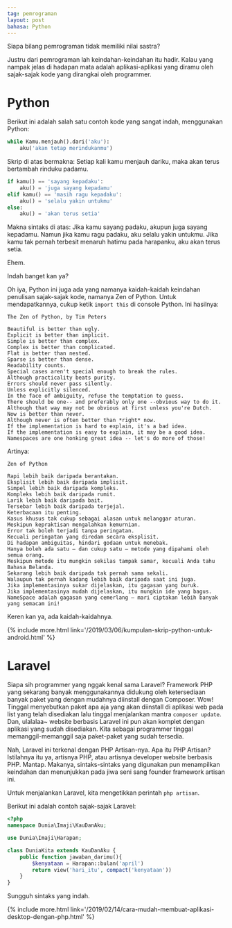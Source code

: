```yaml
---
tag: pemrograman
layout: post
bahasa: Python
---
```


Siapa bilang pemrograman tidak memiliki nilai sastra?

Justru dari pemrograman lah keindahan-keindahan itu hadir. Kalau yang nampak jelas di hadapan mata adalah aplikasi-aplikasi yang diramu oleh sajak-sajak kode yang dirangkai oleh programmer.

# Python

Berikut ini adalah salah satu contoh kode yang sangat indah, menggunakan Python:

```python
while Kamu.menjauh().dari('aku'):
	aku('akan tetap merindukanmu')
```

Skrip di atas bermakna: Setiap kali kamu menjauh dariku, maka akan terus bertambah rinduku padamu.

```python
if kamu() == 'sayang kepadaku':
	aku() = 'juga sayang kepadamu'
elif kamu() == 'masih ragu kepadaku':
	aku() = 'selalu yakin untukmu'
else:
	aku() = 'akan terus setia'
```

Makna sintaks di atas: Jika kamu sayang padaku, akupun juga sayang kepadamu. Namun jika kamu ragu padaku, aku selalu yakin untukmu. Jika kamu tak pernah terbesit menaruh hatimu pada harapanku, aku akan terus setia.

Ehem.

Indah banget kan ya?

Oh iya, Python ini juga ada yang namanya kaidah-kaidah keindahan penulisan sajak-sajak kode, namanya Zen of Python. Untuk mendapatkannya, cukup ketik `import this` di console Python. Ini hasilnya:

```plaintext
The Zen of Python, by Tim Peters

Beautiful is better than ugly.
Explicit is better than implicit.
Simple is better than complex.
Complex is better than complicated.
Flat is better than nested.
Sparse is better than dense.
Readability counts.
Special cases aren't special enough to break the rules.
Although practicality beats purity.
Errors should never pass silently.
Unless explicitly silenced.
In the face of ambiguity, refuse the temptation to guess.
There should be one-- and preferably only one --obvious way to do it.
Although that way may not be obvious at first unless you're Dutch.
Now is better than never.
Although never is often better than *right* now.
If the implementation is hard to explain, it's a bad idea.
If the implementation is easy to explain, it may be a good idea.
Namespaces are one honking great idea -- let's do more of those!
```

Artinya:

```plaintext
Zen of Python

Rapi lebih baik daripada berantakan.
Eksplisit lebih baik daripada implisit.
Simpel lebih baik daripada kompleks.
Kompleks lebih baik daripada rumit.
Larik lebih baik daripada bait.
Tersebar lebih baik daripada terjejal.
Keterbacaan itu penting.
Kasus khusus tak cukup sebagai alasan untuk melanggar aturan.
Meskipun kepraktisan mengalahkan kemurnian.
Error tak boleh terjadi tanpa peringatan.
Kecuali peringatan yang diredam secara eksplisit.
Di hadapan ambiguitas, hindari godaan untuk menebak.
Hanya boleh ada satu — dan cukup satu — metode yang dipahami oleh semua orang.
Meskipun metode itu mungkin sekilas tampak samar, kecuali Anda tahu Bahasa Belanda.
Sekarang lebih baik daripada tak pernah sama sekali.
Walaupun tak pernah kadang lebih baik daripada saat ini juga.
Jika implementasinya sukar dijelaskan, itu gagasan yang buruk.
Jika implementasinya mudah dijelaskan, itu mungkin ide yang bagus.
NameSpace adalah gagasan yang cemerlang — mari ciptakan lebih banyak yang semacam ini!
```

Keren kan ya, ada kaidah-kaidahnya.

{% include more.html link='/2019/03/06/kumpulan-skrip-python-untuk-android.html' %}

# Laravel

Siapa sih programmer yang nggak kenal sama Laravel? Framework PHP yang sekarang banyak menggunakannya didukung oleh ketersediaan banyak paket yang dengan mudahnya diinstall dengan Composer. Wow! Tinggal menyebutkan paket apa aja yang akan diinstall di aplikasi web pada list yang telah disediakan lalu tinggal menjalankan mantra `composer update`. Dan, ulalalaa~ website berbasis Laravel ini pun akan komplet dengan aplikasi yang sudah disediakan. Kita sebagai programmer tinggal memanggil-memanggil saja paket-paket yang sudah tersedia.

Nah, Laravel ini terkenal dengan PHP Artisan-nya. Apa itu PHP Artisan? Istilahnya itu ya, artisnya PHP, atau artisnya developer website berbasis PHP. Mantap. Makanya, sintaks-sintaks yang digunakan pun menampilkan keindahan dan menunjukkan pada jiwa seni sang founder framework artisan ini.

Untuk menjalankan Laravel, kita mengetikkan perintah `php artisan`.

Berikut ini adalah contoh sajak-sajak Laravel:

```php
<?php
namespace Dunia\Imaji\KauDanAku;

use Dunia\Imaji\Harapan;

class DuniaKita extends KauDanAku {
	public function jawaban_darimu(){
		$kenyataan = Harapan::bulan('april')
		return view('hari_itu', compact('kenyataan'))
	}
}
```

Sungguh sintaks yang indah.

{% include more.html link='/2019/02/14/cara-mudah-membuat-aplikasi-desktop-dengan-php.html' %}